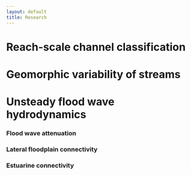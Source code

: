 ```yaml
---
layout: default
title: Research
---
```


# Reach-scale channel classification


# Geomorphic variability of streams


# Unsteady flood wave hydrodynamics

### Flood wave attenuation

### Lateral floodplain connectivity

### Estuarine connectivity